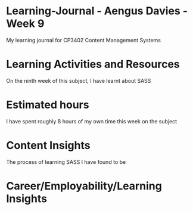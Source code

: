 # Learning-Journal - Aengus Davies - Week 9
My learning journal for CP3402 Content Management Systems

# Learning Activities and Resources
On the ninth week of this subject, I have learnt about SASS


# Estimated hours
I have spent roughly 8 hours of my own time this week on the subject

# Content Insights
The process of learning SASS I have found to be

# Career/Employability/Learning Insights

